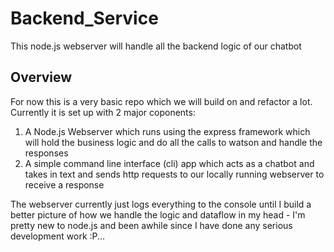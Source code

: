 # Backend_Service
This node.js webserver will handle all the backend logic of our chatbot

## Overview
For now this is a very basic repo which we will build on and refactor a lot.
Currently it is set up with 2 major coponents:
1) A Node.js Webserver which runs using the express framework which will hold the business logic and do all the calls to watson and handle the responses
2) A simple command line interface (cli) app which acts as a chatbot and takes in text and sends http requests to our locally running webserver to receive a response

The webserver currently just logs everything to the console until I build a better picture of how we handle the logic and dataflow in my head - I'm pretty new to node.js and been awhile since I have done any serious development work :P...
